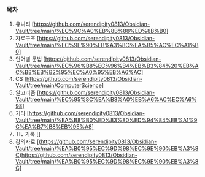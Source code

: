 ### 목차

1. 유니티  [https://github.com/serendipity0813/Obsidian-Vault/tree/main/%EC%9C%A0%EB%8B%88%ED%8B%B0]
2. 자료구조  [https://github.com/serendipity0813/Obsidian-Vault/tree/main/%EC%9E%90%EB%A3%8C%EA%B5%AC%EC%A1%B0]
3. 언어별 문법  [https://github.com/serendipity0813/Obsidian-Vault/tree/main/%EC%96%B8%EC%96%B4%EB%B3%84%20%EB%AC%B8%EB%B2%95%EC%A0%95%EB%A6%AC]
4. CS [https://github.com/serendipity0813/Obsidian-Vault/tree/main/ComputerScience]
5. 알고리즘 [https://github.com/serendipity0813/Obsidian-Vault/tree/main/%EC%95%8C%EA%B3%A0%EB%A6%AC%EC%A6%98]
6. 기타 [https://github.com/serendipity0813/Obsidian-Vault/tree/main/%EA%B8%B0%ED%83%80%ED%94%84%EB%A1%9C%EA%B7%B8%EB%9E%A8] 
7. TIL 기록 []
8. 강의자료 [(https://github.com/serendipity0813/Obsidian-Vault/tree/main/%EA%B0%95%EC%9D%98%EC%9E%90%EB%A3%8C)https://github.com/serendipity0813/Obsidian-Vault/tree/main/%EA%B0%95%EC%9D%98%EC%9E%90%EB%A3%8C]
